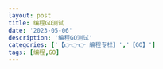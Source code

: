 ```yaml
---
layout: post
title: 编程GO测试
date: '2023-05-06'
description: '编程GO测试'
categories: ['【👉👉👉 编程专栏】','【GO】']
tags: [编程,GO]
---
```

